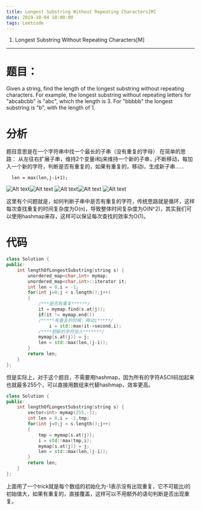 ```yaml
---
title: Longest Substring Without Repeating Characters[M]
date: 2019-10-04 10:00:00
tags: Leetcode
---
```


1. Longest Substring Without Repeating Characters[M]

------

# 题目：

Given a string, find the length of the longest substring without repeating characters. For example, the longest substring without repeating letters for "abcabcbb" is "abc", which the length is 3. For "bbbbb" the longest substring is "b", with the length of 1.

# 分析

题目意思是在一个字符串中找一个最长的子串（没有重复的字母）
在简单的思路：
从左往右扩展子串，维持2个变量i和j来维持一个新的子串，j不断移动，每加入一个新的字符，判断是否有重复的，如果有重复的，移动i，生成新子串……

```
  len = max(len,j-i+1);
```

![Alt text](C:/Users/Administrator/Desktop/leetbook-master/%E5%AD%97%E7%AC%A6%E4%B8%B2/003.%20Longest%20Substring%20Without%20Repeating%20Characters%5BM%5D/1459857033836.png)![Alt text](C:/Users/Administrator/Desktop/leetbook-master/%E5%AD%97%E7%AC%A6%E4%B8%B2/003.%20Longest%20Substring%20Without%20Repeating%20Characters%5BM%5D/1459857050765.png)
![Alt text](C:/Users/Administrator/Desktop/leetbook-master/%E5%AD%97%E7%AC%A6%E4%B8%B2/003.%20Longest%20Substring%20Without%20Repeating%20Characters%5BM%5D/1459857109997.png)![Alt text](C:/Users/Administrator/Desktop/leetbook-master/%E5%AD%97%E7%AC%A6%E4%B8%B2/003.%20Longest%20Substring%20Without%20Repeating%20Characters%5BM%5D/1459857137766.png)
![Alt text](C:/Users/Administrator/Desktop/leetbook-master/%E5%AD%97%E7%AC%A6%E4%B8%B2/003.%20Longest%20Substring%20Without%20Repeating%20Characters%5BM%5D/1459857157171.png)



这里有个问题就是，如何判断子串中是否有重复的字符，传统思路就是循环，这样每次查找重复的时间复杂度为O(n)，导致整体时间复杂度为O(N^2)，其实我们可以使用hashmap来存，这样可以保证每次查找的效率为O(1)。

# 代码

```c++
class Solution {
public:
    int lengthOfLongestSubstring(string s) {
        unordered_map<char,int> mymap;
        unordered_map<char,int>::iterator it;
        int len = 0,i = -1;
        for(int j=0;j < s.length();j++)
        {
		    /***是否有重复******/
            it = mymap.find(s.at(j));
            if(it != mymap.end())
            /*****有重复的时候，移动i*****/
                i = std::max(it->second,i);
            /****把新的字符加入*******/
            mymap[s.at(j)] = j;
            len = std::max(len,(j-i));
        }
        return len;
    }
};
```

但是实际上，对于这个题目，不需要用hashmap，因为所有的字符ASCII码加起来也就最多255个，可以直接用数组来代替hashmap，效率更高。

```c++
class Solution {
public:
    int lengthOfLongestSubstring(string s) {
        vector<int> mymap(255,-1);
        int len = 0,i = -1,tmp;
        for(int j=0;j < s.length();j++)
        {
            tmp = mymap[s.at(j)];
            i = std::max(tmp,i);
            mymap[s.at(j)] = j;
            len = std::max(len,(j-i));
        }
        return len;
    }
};
```

上面用了一个trick就是每个数组的初始化为-1表示没有出现重复，它不可能比i的初始值大，如果有重复的，直接覆盖，这样可以不用额外的语句判断是否出现重复。

